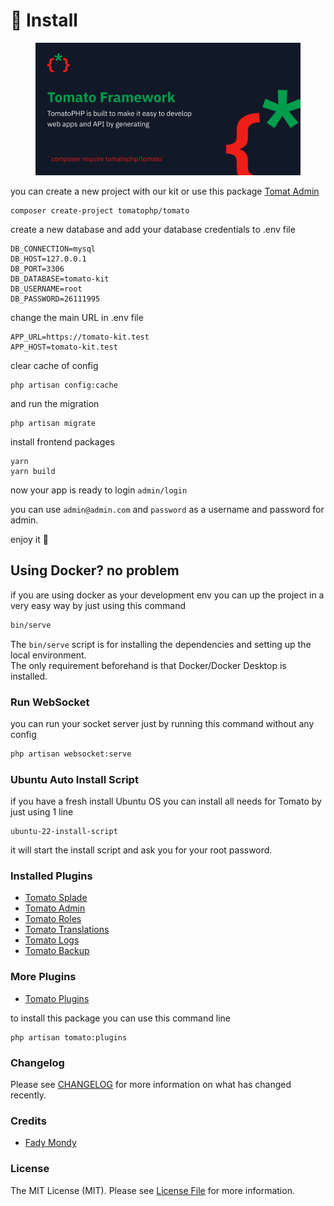 # 🚀 Install

<figure><img src="../.gitbook/assets/screenshot (14).png" alt=""><figcaption></figcaption></figure>

you can create a new project with our kit or use this package [Tomat Admin](broken-reference)

```
composer create-project tomatophp/tomato
```

create a new database and add your database credentials to .env file

```
DB_CONNECTION=mysql
DB_HOST=127.0.0.1
DB_PORT=3306
DB_DATABASE=tomato-kit
DB_USERNAME=root
DB_PASSWORD=26111995
```

change the main URL in .env file

```
APP_URL=https://tomato-kit.test
APP_HOST=tomato-kit.test
```

clear cache of config

```
php artisan config:cache
```

and run the migration

```
php artisan migrate
```

install frontend packages

```
yarn
yarn build
```

now your app is ready to login `admin/login`

you can use `admin@admin.com` and `password` as a username and password for admin.

enjoy it 🍅

## Using Docker? no problem

if you are using docker as your development env you can up the project in a very easy way by just using this command

```bash
bin/serve
```

The `bin/serve` script is for installing the dependencies and setting up the local environment.\
The only requirement beforehand is that Docker/Docker Desktop is installed.

### Run WebSocket

you can run your socket server just by running this command without any config

```bash
php artisan websocket:serve
```

### Ubuntu Auto Install Script

if you have a fresh install Ubuntu OS you can install all needs for Tomato by just using 1 line

```
ubuntu-22-install-script
```

it will start the install script and ask you for your root password.

### Installed Plugins

* [Tomato Splade](https://splade.dev/)
* [Tomato Admin](https://github.com/tomatophp/tomato-admin)
* [Tomato Roles](../plugins/tomato-roles/)
* [Tomato Translations](../plugins/tomato-translations.md)
* [Tomato Logs](../plugins/tomato-logs.md)
* [Tomato Backup](../plugins/tomato-backup.md)

### More Plugins

* [Tomato Plugins](https://docs.tomatophp.com/plugins)

to install this package you can use this command line

```
php artisan tomato:plugins
```

### Changelog

Please see [CHANGELOG](https://github.com/tomatophp/tomato/blob/master/CHANGELOG.md) for more information on what has changed recently.

### Credits

* [Fady Mondy](https://github.com/3x1io)

### License

The MIT License (MIT). Please see [License File](https://github.com/tomatophp/tomato/blob/master/LICENSE.md) for more information.
